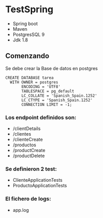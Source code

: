 # TestSpring
* Spring boot
* Maven
* PostgresSQL 9
* Jdk 1.8

## Comenzando

Se debe crear la Base de datos en postgres
```
CREATE DATABASE tarea
  WITH OWNER = postgres
       ENCODING = 'UTF8'
       TABLESPACE = pg_default
       LC_COLLATE = 'Spanish_Spain.1252'
       LC_CTYPE = 'Spanish_Spain.1252'
       CONNECTION LIMIT = -1;
```

### Los endpoint definidos son: 
  *  /clientDetails
  *  /clientes
  *  /clienteCreate
  *  /productos
  * /productCreate
  * /productDelete
  
### Se definieron 2 test: 

* ClienteApplicationTests
* ProductoApplicationTests

### El fichero de logs: 
* app.log

